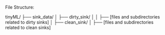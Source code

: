 File Structure:

tinyML/
├── sink_data/
│   ├── dirty_sink/
│   │   ├── [files and subdirectories related to dirty sinks]
│   ├── clean_sink/
│       ├── [files and subdirectories related to clean sinks]
